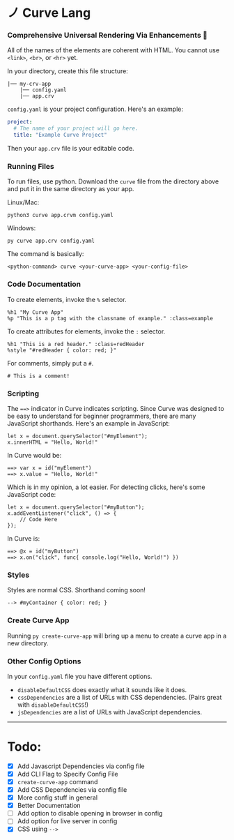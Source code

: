 # ノ Curve Lang 
### Comprehensive Universal Rendering Via Enhancements 🐚

All of the names of the elements are coherent with HTML.
You cannot use `<link>`, `<br>`, or `<hr>` yet.

In your directory, 
create this file structure:
```
|── my-crv-app
    |── config.yaml
    |── app.crv
```

`config.yaml` is your project configuration. 
Here's an example:

```yaml
project:
  # The name of your project will go here.
  title: "Example Curve Project"
```

Then your `app.crv` file is your editable code.

### Running Files

To run files, use python. Download the `curve` file from the directory above and put it in the same directory as your app.

Linux/Mac:
```
python3 curve app.crvm config.yaml
```

Windows:
```
py curve app.crv config.yaml
```

The command is basically:

```
<python-command> curve <your-curve-app> <your-config-file>
```

### Code Documentation

To create elements, invoke the `%` selector.
```
%h1 "My Curve App"
%p "This is a p tag with the classname of example." :class=example
```

To create attributes for elements, invoke the `:` selector.
```
%h1 "This is a red header." :class=redHeader
%style "#redHeader { color: red; }"
```

For comments, simply put a `#`.

```
# This is a comment!
```

### Scripting

The `==>` indicator in Curve indicates scripting. Since Curve was designed to be easy to understand for beginner programmers, there are many JavaScript shorthands.
Here's an example in JavaScript:
```
let x = document.querySelector("#myElement");
x.innerHTML = "Hello, World!"
```
In Curve would be:
```
==> var x = id("myElement")
==> x.value = "Hello, World!"
```
Which is in my opinion, a lot easier. 
For detecting clicks, here's some JavaScript code:
```
let x = document.querySelector("#myButton");
x.addEventListener("click", () => {
    // Code Here
});
```
In Curve is:
```
==> @x = id("myButton")
==> x.on("click", func{ console.log("Hello, World!") })
```

### Styles

Styles are normal CSS. Shorthand coming soon!

```
--> #myContainer { color: red; }
```

### Create Curve App

Running `py create-curve-app` will bring up a menu to create a curve app in a new directory.


### Other Config Options

In your `config.yaml` file you have different options.

- `disableDefaultCSS` does exactly what it sounds like it does.
- `cssDependencies` are a list of URLs with CSS dependencies. (Pairs great with `disableDefaultCSS`!)
- `jsDependencies` are a list of URLs with JavaScript dependencies.

---

# Todo:
- [X] Add Javascript Dependencies via config file
- [X] Add CLI Flag to Specify Config File
- [X] `create-curve-app` command
- [X] Add CSS Dependencies via config file
- [X] More config stuff in general
- [X] Better Documentation
- [ ] Add option to disable opening in browser in config
- [ ] Add option for live server in config
- [X] CSS using `-->`
